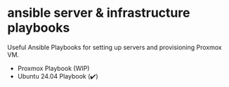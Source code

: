 # ansible server & infrastructure playbooks 

Useful Ansible Playbooks for setting up servers and provisioning Proxmox VM.

- Proxmox Playbook (WIP)
- Ubuntu 24.04 Playbook (✔️)
